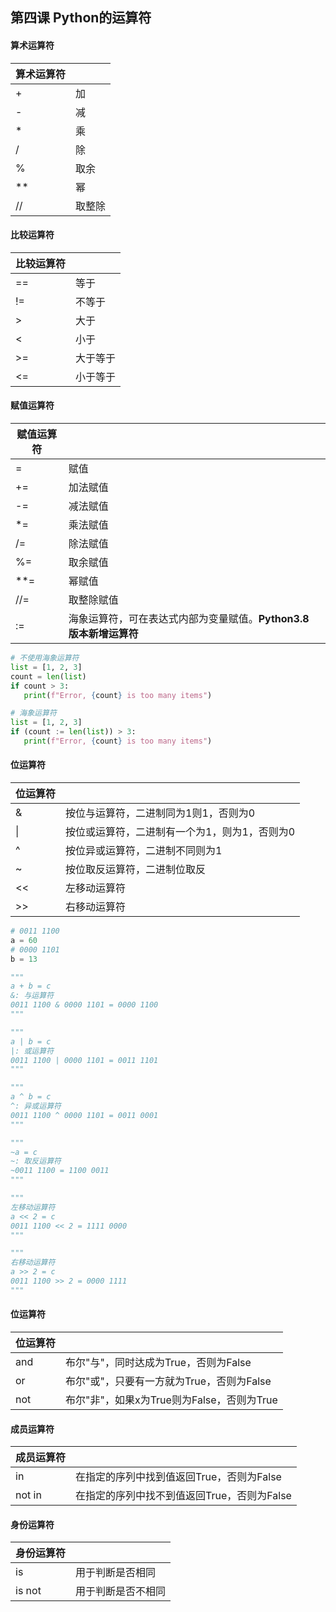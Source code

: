 ## 第四课 Python的运算符

#### 算术运算符

| 算术运算符 |        |
| ---------- | ------ |
| +          | 加     |
| -          | 减     |
| *          | 乘     |
| /          | 除     |
| %          | 取余   |
| **         | 幂     |
| //         | 取整除 |

#### 比较运算符

| 比较运算符 |          |
| ---------- | -------- |
| ==         | 等于     |
| !=         | 不等于   |
| >          | 大于     |
| <          | 小于     |
| >=         | 大于等于 |
| <=         | 小于等于 |

#### 赋值运算符

| 赋值运算符 |                                                              |
| ---------- | ------------------------------------------------------------ |
| =          | 赋值                                                         |
| +=         | 加法赋值                                                     |
| -=         | 减法赋值                                                     |
| *=         | 乘法赋值                                                     |
| /=         | 除法赋值                                                     |
| %=         | 取余赋值                                                     |
| **=        | 幂赋值                                                       |
| //=        | 取整除赋值                                                   |
| :=         | 海象运算符，可在表达式内部为变量赋值。**Python3.8 版本新增运算符** |

```python
# 不使用海象运算符
list = [1, 2, 3]
count = len(list)
if count > 3:
   print(f"Error, {count} is too many items")

# 海象运算符
list = [1, 2, 3]
if (count := len(list)) > 3:
   print(f"Error, {count} is too many items")
```

#### 位运算符

| 位运算符 |                                               |
| -------- | --------------------------------------------- |
| &        | 按位与运算符，二进制同为1则1，否则为0         |
| \|       | 按位或运算符，二进制有一个为1，则为1，否则为0 |
| ^        | 按位异或运算符，二进制不同则为1               |
| ~        | 按位取反运算符，二进制位取反                  |
| <<       | 左移动运算符                                  |
| >>       | 右移动运算符                                  |

```python
# 0011 1100
a = 60	
# 0000 1101
b = 13

"""
a + b = c
&: 与运算符
0011 1100 & 0000 1101 = 0000 1100
"""

"""
a | b = c
|: 或运算符
0011 1100 | 0000 1101 = 0011 1101
"""

"""
a ^ b = c
^: 异或运算符
0011 1100 ^ 0000 1101 = 0011 0001
"""

"""
~a = c
~: 取反运算符
~0011 1100 = 1100 0011
"""

"""
左移动运算符
a << 2 = c
0011 1100 << 2 = 1111 0000
"""

"""
右移动运算符
a >> 2 = c
0011 1100 >> 2 = 0000 1111
"""
```

#### 位运算符

| 位运算符 |                                            |
| -------- | ------------------------------------------ |
| and      | 布尔"与"，同时达成为True，否则为False      |
| or       | 布尔"或"，只要有一方就为True，否则为False  |
| not      | 布尔"非"，如果x为True则为False，否则为True |

#### 成员运算符

| 成员运算符 |                                             |
| ---------- | ------------------------------------------- |
| in         | 在指定的序列中找到值返回True，否则为False   |
| not in     | 在指定的序列中找不到值返回True，否则为False |

#### 身份运算符

| 身份运算符 |                    |
| ---------- | ------------------ |
| is         | 用于判断是否相同   |
| is not     | 用于判断是否不相同 |